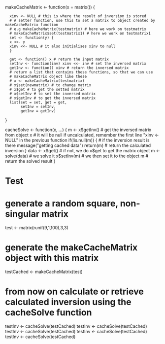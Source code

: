 makeCacheMatrix <- function(x = matrix()) {

      xinv <- NULL # this is where the result of inversion is stored
      # A setter function, use this to set a matrix to object created by makeCacheMatrix function
      # e.g makeCacheMatrix(testmatrix) # here we work on testmatrix
      # makeCacheMatrix$set(testmatrix1) # here we work on testmatrix1
      set <- function(y) {
	  x <<- y
	  xinv <<- NULL # it also initialises xinv to null
      }

      get <- function() x # return the input matrix
      setInv <- function(inv) xinv <<- inv # set the inversed matrix
      getInv <- function() xinv # return the inversed matrix
      # return a list that contains these functions, so that we can use
      # makeCacheMatrix object like these
      # x <- makeCacheMatrix(testmatrix)
      # x$set(newmatrix) # to change matrix
      # x$get # to get the setted matrix
      # x$setInv # to set the inversed matrix
      # x$getInv # to get the inversed matrix
      list(set = set, get = get,
	       setInv = setInv,
	       getInv = getInv)
  }


  cacheSolve <- function(x, ...) {
      m <- x$getInv() # get the inversed matrix from object x
      # it will be null if uncalculated, remember the first line "xinv <- NULL" in the previous function
      if(!is.null(m)) { # if the inversion result is there
	  message("getting cached data")
	  return(m) # return the calculated inversion
      }
      data <- x$get() # if not, we do x$get to get the matrix object
      m <- solve(data) # we solve it
      x$setInv(m) # we then set it to the object
      m # return the solved result
  }

  # Test
  # generate a random square, non-singular matrix
  test <- matrix(runif(9,1,100),3,3)
  # generate the makeCacheMatrix object with this matrix
  testCached <- makeCacheMatrix(test)
  # from now on calculate or retrieve calculated inversion using the cacheSolve function

  testInv <- cacheSolve(testCached)
  testInv <- cacheSolve(testCached)
  testInv <- cacheSolve(testCached)
  testInv <- cacheSolve(testCached)
  testInv <- cacheSolve(testCached)
